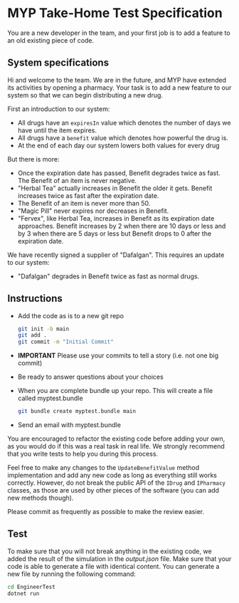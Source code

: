 # MYP Take-Home Test Specification

You are a new developer in the team, and your first job is to add a feature to an old existing piece of code.

## System specifications

Hi and welcome to the team. We are in the future, and MYP have extended its activities by opening a pharmacy. 
Your task is to add a new feature to our system so that we can begin distributing a new drug. 

First an introduction to our system:

- All drugs have an `expiresIn` value which denotes the number of days we have until the item expires.
- All drugs have a `benefit` value which denotes how powerful the drug is.
- At the end of each day our system lowers both values for every drug

But there is more:

- Once the expiration date has passed, Benefit degrades twice as fast. The Benefit of an item is never negative.
- "Herbal Tea" actually increases in Benefit the older it gets. Benefit increases twice as fast after the expiration date.
- The Benefit of an item is never more than 50.
- "Magic Pill" never expires nor decreases in Benefit.
- "Fervex", like Herbal Tea, increases in Benefit as its expiration date approaches. 
Benefit increases by 2 when there are 10 days or less and by 3 when there are 5 days or less but 
Benefit drops to 0 after the expiration date.

We have recently signed a supplier of "Dafalgan". This requires an update to our system:

- "Dafalgan" degrades in Benefit twice as fast as normal drugs.

## Instructions

* Add the code as is to a new git repo
   ```bash  
   git init -b main
   git add .
   git commit -m "Initial Commit"
   ``` 

* **IMPORTANT** Please use your commits to tell a story (i.e. not one big commit) 
* Be ready to answer questions about your choices
* When you are complete bundle up your repo. This will create a file called myptest.bundle 
    ```bash 
    git bundle create myptest.bundle main
    ``````
* Send an email with myptest.bundle

You are encouraged to refactor the existing code before adding your own, as you would do if this was a real task in real life. We strongly recommend that you write tests to help you during this process.

Feel free to make any changes to the `UpdateBenefitValue` method implementation and add any new code as long 
as everything still works correctly. However, do not break the public API of the `IDrug` 
and `IPharmacy` classes, as those are used by other pieces of the software 
(you can add new methods though).

Please commit as frequently as possible to make the review easier.

## Test

To make sure that you will not break anything in the existing code, we added the result of the simulation in the _output.json_ file. Make sure that your code is able to generate a file with identical content. You can generate a new file by running the following command:

```sh
cd EngineerTest
dotnet run
```


